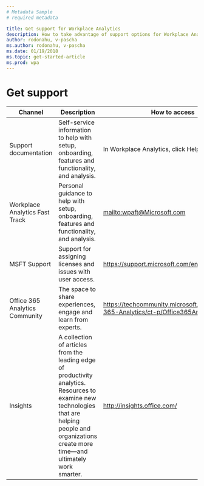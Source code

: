 ```yaml
---
# Metadata Sample
# required metadata

title: Get support for Workplace Analytics
description: How to take advantage of support options for Workplace Analytics
author: rodonahu, v-pascha
ms.author: rodonahu, v-pascha
ms.date: 01/19/2018
ms.topic: get-started-article
ms.prod: wpa
---
```

# Get support

<!-- Redid table per review comments from Jessalynn

|Channel|What|Why|Email/Website|
|-------|----|---|-------------|
|Support documentation|Onboarding and customer success self-service|<ul><li>Setup / Onboarding</li><li>Tool Functionality</li><li>Analysis</li></ul>|Accessed via Workplace Analytics product|
|Workplace Analytics Fast Track|Onboarding and customer success guidance|<ul><li>Setup / Onboarding</li><li>Tool Functionality</li><li>Analysis</li></ul>|wpaft@Microsoft.com|
|MSFT Support|Support on License Assignment and User Access issues|<ul><li>Ongoing product technical help</li></ul>|https://support.microsoft.com/en-us|
|O365 Community|Space to share experiences, engage and learn from experts|<ul><li>Q&As with experts</li><li>Engage with other users</li><li>Discover helpful content</li></ul>|https://techcommunity.microsoft.com/t5/Office-365-Analytics/ct-p/Office365Analytics|
|Insights|Collection of articles on productivity analytics|<ul><li>Analysis inspiration</li><li>Education on problems and solutions</li></ul>|http://insights.office.com/|
-->

|Channel|Description|How to access|
|-------|-----------|---------------|
|Support documentation|Self-service information to help with setup, onboarding, features and functionality, and analysis.|In Workplace Analytics, click Help.|
|Workplace Analytics Fast Track|Personal guidance to help with setup, onboarding, features and functionality, and analysis.|<mailto:wpaft@Microsoft.com>|
|MSFT Support|Support for assigning licenses and issues with user access.|https://support.microsoft.com/en-us|
|Office 365 Analytics Community| The space to share experiences, engage and learn from experts.|https://techcommunity.microsoft.com/t5/Office-365-Analytics/ct-p/Office365Analytics|
|Insights|A collection of articles from the leading edge of productivity analytics. Resources to examine new technologies that are helping people and organizations create more time—and ultimately work smarter.|http://insights.office.com/|
